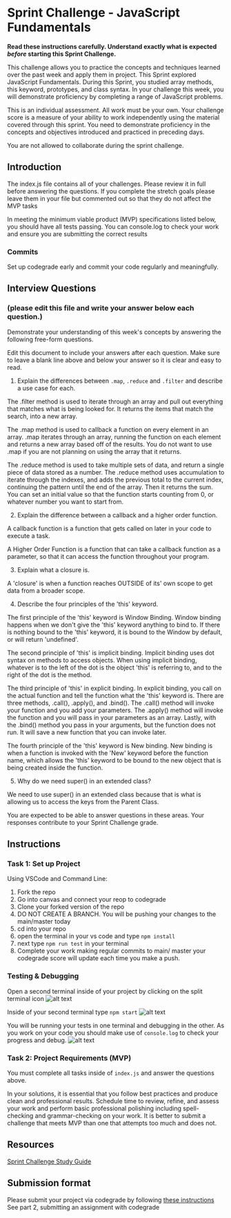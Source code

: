 # Sprint Challenge - JavaScript Fundamentals

**Read these instructions carefully. Understand exactly what is expected _before_ starting this Sprint Challenge.**

This challenge allows you to practice the concepts and techniques learned over the past week and apply them in project. This Sprint explored JavaScript Fundamentals. During this Sprint, you studied array methods, this keyword, prototypes, and class syntax. In your challenge this week, you will demonstrate proficiency by completing a range of JavaScript problems.

This is an individual assessment. All work must be your own. Your challenge score is a measure of your ability to work independently using the material covered through this sprint. You need to demonstrate proficiency in the concepts and objectives introduced and practiced in preceding days.

You are not allowed to collaborate during the sprint challenge.

## Introduction

The index.js file contains all of your challenges. Please review it in full before answering the questions. If you complete the stretch goals please leave them in your file but commented out so that they do not affect the MVP tasks

In meeting the minimum viable product (MVP) specifications listed below, you should have all tests passing. You can console.log to check your work and ensure you are submitting the correct results

### Commits

Set up codegrade early and commit your code regularly and meaningfully.

## Interview Questions

### (please edit this file and write your answer below each question.)

Demonstrate your understanding of this week's concepts by answering the following free-form questions.

Edit this document to include your answers after each question. Make sure to leave a blank line above and below your answer so it is clear and easy to read.

1. Explain the differences between `.map`, `.reduce` and `.filter` and describe a use case for each.

The .filter method is used to iterate through an array and pull out everything that matches what is being looked for. It returns the items that match the search, into a new array.

The .map method is used to callback a function on every element in an array. .map iterates through an array, running the function on each element and returns a new array based off of the results. You do not want to use .map if you are not planning on using the array that it returns.

The .reduce method is used to take multiple sets of data, and return a single piece of data stored as a number. The .reduce method uses accumulation to iterate through the indexes, and adds the previous total to the current index, continuing the pattern until the end of the array. Then it returns the sum. You can set an initial value so that the function starts counting from 0, or whatever number you want to start from.

2. Explain the difference between a callback and a higher order function.

A callback function is a function that gets called on later in your code to execute a task.

A Higher Order Function is a function that can take a callback function as a parameter, so that it can access the function throughout your program.

3. Explain what a closure is.

A 'closure' is when a function reaches OUTSIDE of its' own scope to get data from a broader scope.

4. Describe the four principles of the 'this' keyword.

The first principle of the 'this' keyword is Window Binding. Window binding happens when we don't give the 'this' keyword anything to bind to. If there is nothing bound to the 'this' keyword, it is bound to the Window by default, or will return 'undefined'.

The second principle of 'this' is implicit binding. Implicit binding uses dot syntax on methods to access objects. When using implicit binding, whatever is to the left of the dot is the object 'this' is referring to, and to the right of the dot is the method.

The third principle of 'this' in explicit binding. In explicit binding, you call on the actual function and tell the function what the 'this' keyword is. There are three methods, .call(), .apply(), and .bind(). The .call() method will invoke your function and you add your parameters. The .apply() method will invoke the function and you will pass in your parameters as an array. Lastly, with the .bind() method you pass in your arguments, but the function does not run. It will save a new function that you can invoke later.

The fourth principle of the 'this' keyword is New binding. New binding is when a function is invoked with the 'New' keyword before the function name, which allows the 'this' keyword to be bound to the new object that is being created inside the function.

5. Why do we need super() in an extended class?

We need to use super() in an extended class because that is what is allowing us to access the keys from the Parent Class.

You are expected to be able to answer questions in these areas. Your responses contribute to your Sprint Challenge grade.

## Instructions

### Task 1: Set up Project

Using VSCode and Command Line:

1. Fork the repo
2. Go into canvas and connect your reop to codegrade
3. Clone your forked version of the repo
4. DO NOT CREATE A BRANCH. You will be pushing your changes to the main/master today
5. cd into your repo
6. open the terminal in your vs code and type `npm install`
7. next type `npm run test` in your terminal
8. Complete your work making regular commits to main/ master your codegrade score will update each time you make a push.

### Testing & Debugging

Open a second terminal inside of your project by clicking on the split terminal icon
![alt text](assets/split_terminal.png "Split Terminal")

Inside of your second terminal type `npm start`
![alt text](assets/npm_start.png "type npm start")

You will be running your tests in one terminal and debugging in the other. As you work on your code you should make use of `console.log` to check your progress and debug.
![alt text](assets/tests_debug_terminal_final.png "your terminal should look like this")

### Task 2: Project Requirements (MVP)

You must complete all tasks inside of `index.js` and answer the questions above.

In your solutions, it is essential that you follow best practices and produce clean and professional results. Schedule time to review, refine, and assess your work and perform basic professional polishing including spell-checking and grammar-checking on your work. It is better to submit a challenge that meets MVP than one that attempts too much and does not.

## Resources

[Sprint Challenge Study Guide](https://www.notion.so/bloomtech/Unit-1-Sprint-3-Study-Guide-033a9a00659a4ef98c12eb97e49a6110)

## Submission format

Please submit your project via codegrade by following [these instructions](https://notion.so.bloomtech.BloomTech-Git-Flow-Step-by-step-269f68ae3bf64eb689a8328715a179f9) See part 2, submitting an assignment with codegrade

